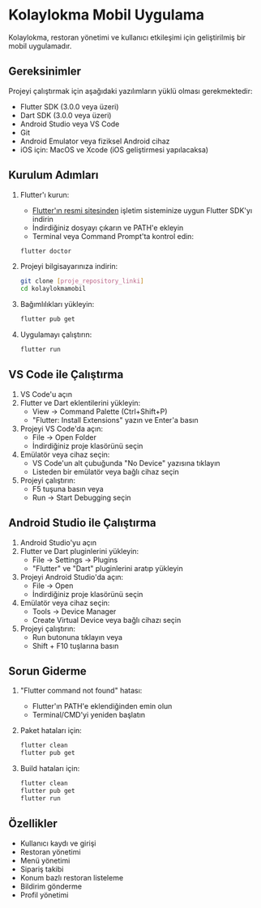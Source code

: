 # Kolaylokma Mobil Uygulama

Kolaylokma, restoran yönetimi ve kullanıcı etkileşimi için geliştirilmiş bir mobil uygulamadır.

## Gereksinimler

Projeyi çalıştırmak için aşağıdaki yazılımların yüklü olması gerekmektedir:

- Flutter SDK (3.0.0 veya üzeri)
- Dart SDK (3.0.0 veya üzeri)
- Android Studio veya VS Code
- Git
- Android Emulator veya fiziksel Android cihaz
- iOS için: MacOS ve Xcode (iOS geliştirmesi yapılacaksa)

## Kurulum Adımları

1. Flutter'ı kurun:
   - [Flutter'ın resmi sitesinden](https://flutter.dev/docs/get-started/install) işletim sisteminize uygun Flutter SDK'yı indirin
   - İndirdiğiniz dosyayı çıkarın ve PATH'e ekleyin
   - Terminal veya Command Prompt'ta kontrol edin:
   ```bash
   flutter doctor
   ```

2. Projeyi bilgisayarınıza indirin:
   ```bash
   git clone [proje_repository_linki]
   cd kolaylokmamobil
   ```

3. Bağımlılıkları yükleyin:
   ```bash
   flutter pub get
   ```

4. Uygulamayı çalıştırın:
   ```bash
   flutter run
   ```

## VS Code ile Çalıştırma

1. VS Code'u açın
2. Flutter ve Dart eklentilerini yükleyin:
   - View -> Command Palette (Ctrl+Shift+P)
   - "Flutter: Install Extensions" yazın ve Enter'a basın
3. Projeyi VS Code'da açın:
   - File -> Open Folder
   - İndirdiğiniz proje klasörünü seçin
4. Emülatör veya cihaz seçin:
   - VS Code'un alt çubuğunda "No Device" yazısına tıklayın
   - Listeden bir emülatör veya bağlı cihaz seçin
5. Projeyi çalıştırın:
   - F5 tuşuna basın veya
   - Run -> Start Debugging seçin

## Android Studio ile Çalıştırma

1. Android Studio'yu açın
2. Flutter ve Dart pluginlerini yükleyin:
   - File -> Settings -> Plugins
   - "Flutter" ve "Dart" pluginlerini aratıp yükleyin
3. Projeyi Android Studio'da açın:
   - File -> Open
   - İndirdiğiniz proje klasörünü seçin
4. Emülatör veya cihaz seçin:
   - Tools -> Device Manager
   - Create Virtual Device veya bağlı cihazı seçin
5. Projeyi çalıştırın:
   - Run butonuna tıklayın veya
   - Shift + F10 tuşlarına basın

## Sorun Giderme

1. "Flutter command not found" hatası:
   - Flutter'ın PATH'e eklendiğinden emin olun
   - Terminal/CMD'yi yeniden başlatın

2. Paket hataları için:
   ```bash
   flutter clean
   flutter pub get
   ```

3. Build hataları için:
   ```bash
   flutter clean
   flutter pub get
   flutter run
   ```

## Özellikler

- Kullanıcı kaydı ve girişi
- Restoran yönetimi
- Menü yönetimi
- Sipariş takibi
- Konum bazlı restoran listeleme
- Bildirim gönderme
- Profil yönetimi
